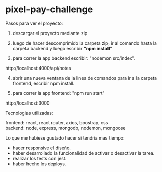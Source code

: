 # pixel-pay-challenge

Pasos para ver el proyecto:

1) descargar el proyecto mediante zip

2) luego de hacer descomprimido la carpeta zip, ir al comando hasta la carpeta backend y luego escribir <strong>"npm install"</strong> 

3) para correr la app backend escribir: "nodemon src/index". 

http://localhost:4000/api/notes

4) abrir una nueva ventana de la linea de comandos para ir a la carpeta frontend, escribir npm install.

5) para correr la app frontend: "npm run start"

http://localhost:3000

Tecnologias utilizadas:

frontend: react, react router, axios, boostrap, css <br>
backend: node, express, mongodb, nodemon, mongoose

Lo que me hubiese gustado hacer si tendria mas tiempo:
- hacer responsive el diseño.
- haber desarrollado la funcionalidad de activar o desactivar la tarea.
- realizar los tests con jest.
- haber hecho los deploys.


